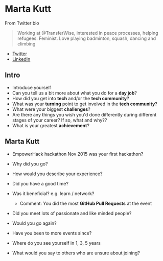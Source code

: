 # Marta Kutt

From Twitter bio
> Working at @TransferWise, interested in peace processes, helping refugees. Feminist. Love playing badminton, squash, dancing and climbing

* [Twitter](https://twitter.com/marushelee)
* [LinkedIn](https://www.linkedin.com/in/marta-kutt-21119a5a)

## Intro

* Introduce yourself
* Can you tell us a bit more about what you do for a **day job**?
* How did you get into **tech** and/or the **tech community**?
* What was your **turning** point to get involved in the **tech community**?
* What were your biggest **challenges**?
* Are there any things you wish you'd done differently during different stages of your career? If so, what and why??
* What is your greatest **achievement**?

## Marta Kutt

* EmpowerHack hackathon Nov 2015 was your first hackathon?
* Why did you go?
* How would you describe your experience?
* Did you have a good time?
* Was it beneficial? e.g. learn / network?
    * Comment: You did the most **GitHub Pull Requests** at the event
* Did you meet lots of passionate and like minded people?

* Would you go again?
* Have you been to more events since?
* Where do you see yourself in 1, 3, 5 years
* What would you say to others who are unsure about joining?
